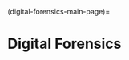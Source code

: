 (digital-forensics-main-page)=
# Digital Forensics

[](performing-digital-forensics-on-a-windows-machine)

[](get-the-evidence-you-need-with-forensic-images)

[](endian-systems-explained-little-endian-vs-big-endian)

[](timestamp-format-in-windows-linux-mac-os)

[](windows-prefetch-files-may-be-the-answer-to-your-investigation)

[](file-magic-numbers-the-easy-way-to-identify-file-extensions)

[](providing-clarity-in-the-face-of-adversity-digital-forensics-reports)

[](discover-the-truth-with-memory-forensics)

[](uncover-crucial-information-within-memory-dumps)

[](build-your-own-digital-forensics-lab-at-home)

[](windows-hibernation-files-in-digital-forensics)

[](importance-of-timelines-in-a-forensic-investigation)

[](get-the-most-out-of-the-windows-registry-in-your-digital-forensic-investigations)

[](windows-volume-shadow-copies-in-digital-forensics)

[](forensic-importance-of-windows-file-management)

[](windows-file-system-journal-in-digital-forensics)

[](a-day-in-the-life-of-a-digital-forensic-investigator)

